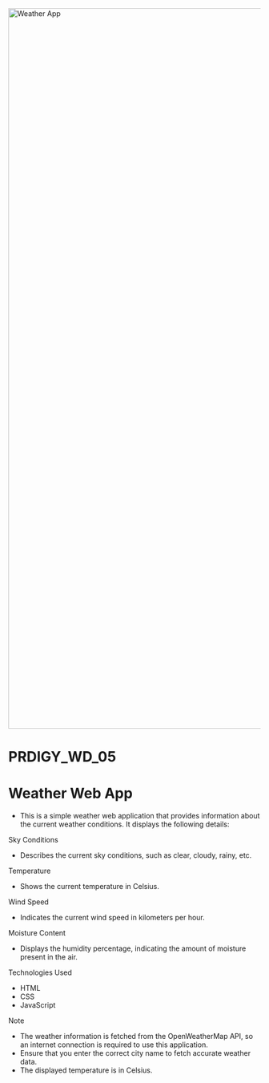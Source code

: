 <img width="1438" alt="Weather App" src="https://github.com/Raghav-26491/PRODIGY_WD_05/assets/145380406/6fae5772-dbb5-4a0c-b72e-33941aa2b119">

# PRDIGY_WD_05

# Weather Web App

- This is a simple weather web application that provides information about the current weather conditions. It displays the following details:

Sky Conditions

- Describes the current sky conditions, such as clear, cloudy, rainy, etc.

Temperature

- Shows the current temperature in Celsius.

Wind Speed

- Indicates the current wind speed in kilometers per hour.

Moisture Content

- Displays the humidity percentage, indicating the amount of moisture present in the air.

Technologies Used

- HTML
- CSS
- JavaScript

Note

- The weather information is fetched from the OpenWeatherMap API, so an internet connection is required to use this application.
- Ensure that you enter the correct city name to fetch accurate weather data.
- The displayed temperature is in Celsius.


